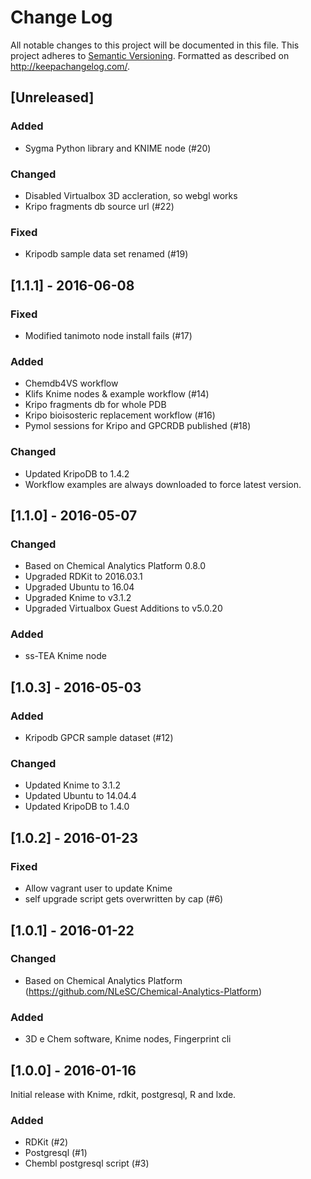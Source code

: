 # Change Log
All notable changes to this project will be documented in this file.
This project adheres to [Semantic Versioning](http://semver.org/).
Formatted as described on http://keepachangelog.com/.

## [Unreleased]

### Added

- Sygma Python library and KNIME node (#20)

### Changed

- Disabled Virtualbox 3D accleration, so webgl works
- Kripo fragments db source url (#22)

### Fixed

- Kripodb sample data set renamed (#19)

## [1.1.1] - 2016-06-08

### Fixed

- Modified tanimoto node install fails (#17)

### Added

- Chemdb4VS workflow
- Klifs Knime nodes & example workflow (#14)
- Kripo fragments db for whole PDB
- Kripo bioisosteric replacement workflow (#16)
- Pymol sessions for Kripo and GPCRDB published (#18)

### Changed

- Updated KripoDB to 1.4.2
- Workflow examples are always downloaded to force latest version.

## [1.1.0] - 2016-05-07

### Changed

- Based on Chemical Analytics Platform 0.8.0
- Upgraded RDKit to 2016.03.1
- Upgraded Ubuntu to 16.04
- Upgraded Knime to v3.1.2
- Upgraded Virtualbox Guest Additions to v5.0.20

### Added

- ss-TEA Knime node

## [1.0.3] - 2016-05-03

### Added

- Kripodb GPCR sample dataset (#12)

### Changed

- Updated Knime to 3.1.2
- Updated Ubuntu to 14.04.4
- Updated KripoDB to 1.4.0

## [1.0.2] - 2016-01-23

### Fixed

- Allow vagrant user to update Knime
- self upgrade script gets overwritten by cap (#6)

## [1.0.1] - 2016-01-22

### Changed

- Based on Chemical Analytics Platform (https://github.com/NLeSC/Chemical-Analytics-Platform)

### Added

- 3D e Chem software, Knime nodes, Fingerprint cli

## [1.0.0] - 2016-01-16

Initial release with Knime, rdkit, postgresql, R and lxde.

### Added

- RDKit (#2)
- Postgresql (#1)
- Chembl postgresql script (#3)
